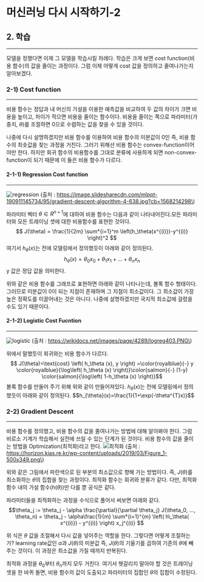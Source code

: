 머신러닝 다시 시작하기-2
========================

## 2. 학습
-------

모델을 정했다면 이제 그 모델을 학습시킬 차례다. 학습은 크게 보면 cost function(비용 함수)의 값을 줄이는 과정이다. 그럼 이제 어떻게 cost 값을 정의하고 줄여나가는지 알아보겠다.

### 2-1) Cost function
---

비용 함수는 정답과 내 머신의 가설을 이용한 예측값을 비교하여 두 값의 차이가 크면 비용을 높이고, 차이가 작으면 비용을 줄이는 함수이다. 비용을 줄이는 쪽으로 파라미터(가중치, $\theta$)를 조절하면 0으로 수렴하는 값을 찾을 수 있을 것이다.

나중에 다시 설명하겠지만 비용 함수를 이용하여 비용 함수의 미분값이 0인 즉, 비용 함수의 최솟값을 찾는 과정을 거친다. 그러기 위해선 비용 함수는 convex-function이어야만 한다. 하지만 회귀 함수의 비용함수를 그대로 분류에 사용하게 되면 non-convex-function이 되기 때문에 이 둘은 비용 함수가 다르다.

#### 2-1-1) Regression Cost function

---

![regression](https://image.slidesharecdn.com/mlppt-190911145734/95/gradient-descent-algorithm-4-638.jpg?cb=1568214298) 
(출처 : https://image.slidesharecdn.com/mlppt-190911145734/95/gradient-descent-algorithm-4-638.jpg?cb=1568214298\)

파라미터 벡터 $\theta∈R^{n+1}$에 대하여 비용 함수는 다음과 같이 나타내어진다.모든 파라미터와 모든 트레이닝 셋에 대한 비용함수를 표현한 것이다. $$ J(\theta) = \frac{1}{2m} \sum*{i=1}^m \left(h_\theta(x^{(i)})-y^{(i)} \right)^2 $$ 여기서 $h_\theta(x)$는 전에 모델링에서 정의했듯이 아래와 같이 정의된다. $$h_\theta(x) =\theta_0 x_0 + \theta_1 x_1 + ... + \theta_n x_n$$ y 값은 정답 값을 의미한다.

위와 같은 비용 함수를 그래프로 표현하면 아래와 같이 나타나는데, 볼록 함수 형태이다. 그러므로 미분값이 0이 되는 지점이 존재하며 그 지점이 최소값이다. 그 최소값이 가장 높은 정확도를 이끌어내는 것은 아니다. 나중에 설명하겠지만 국지적 최소값에 걸렸을 수도 있기 때문이다.

#### 2-1-2) Logistic Cost Fucntion

---

![logistic](https://wikidocs.net/images/page/4289/logreg403.PNG) 
(출처 : https://wikidocs.net/images/page/4289/logreg403.PNG\)

위에서 말했듯이 회귀와는 비용 함수가 다르다. $$ J(\theta)=\text{cost} \left( h_\theta (x), y \right) =\color{royalblue}{-} y \color{royalblue}{\log\left( h_\theta (x) \right)}\color{salmon}{-} (1-y) \color{salmon}{\log\left( 1-h_\theta (x) \right)}$$ 볼록 함수를 만들어 주기 위해 위와 같이 만들어져있다. $h_\theta(x)$는 전에 모델링에서 정의했듯이 아래와 같이 정의된다. $$h_\{\theta}(x)=\frac{1}{1+\exp(-\theta^{T}x)}$$<br>

### 2-2) Gradient Descent

---

비용 함수를 정의했고, 비용 함수의 값을 줄여나가는 방법에 대해 알아봐야 한다. 그럼 비로소 기계가 학습해서 실전에 쓰일 수 있는 단계가 된 것이다. 비용 함수의 값을 줄이는 방법을 Optimization(최적화)라고 한다. ![최적화](https://horizon.kias.re.kr/wp-content/uploads/2019/03/Figure_1-500x349.png) 
(출처 : https://horizon.kias.re.kr/wp-content/uploads/2019/03/Figure_1-500x349.png\)

위와 같은 그림에서 파란색으로 된 부분의 최소값으로 향해 가는 방법이다. 즉, $J(\theta)$를 최소화하는 $\theta$의 집합을 찾는 과정이다. 최적화 함수는 회귀와 분류가 같다. 다만, 최적화 함수 내의 가설 함수($h(\theta)$)만 다를 뿐 공식은 같다.

파라미터들을 최적화하는 과정을 수식으로 풀어서 써보면 아래와 같다. $$\theta_j := \theta_j - \alpha \frac{\partial}{\partial \theta_j} J(\theta_0, ..., \theta_n) = \theta_j - \alpha\frac{1}{m} \sum*{i=1}^{m} \left( h\_\theta( x^{(i)}) - y^{(i)} \right) x_j^{(i)} $$

위 식은 $\theta$ 값을 조절해서 다시 값을 넣어주는 역할을 한다. 그렇다면 어떻게 조절하는가? learning rate값인 $\alpha$과 $J(\theta)$의 미분값 즉, $J(\theta)$의 기울기를 곱하여 기존의 $\theta$에 빼주는 것이다. 이 과정은 최소값을 가질 때까지 반복된다.

최적화 과정을 $\theta_0$부터 $\theta_n$까지 모두 거친다. 여기서 헷갈리지 말아야 할 것은 트레이닝 셋을 한 바퀴 돌면, 비용 함수의 값이 도출되고 파라미터의 집합인 $\theta$의 집합이 수정된다.
